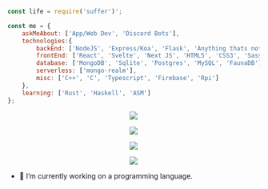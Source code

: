 ```javascript
const life = require('suffer')';

const me = {
    askMeAbout: ['App/Web Dev', 'Discord Bots'],
    technologies:{
        backEnd: ['NodeJS', 'Express/Koa', 'Flask', 'Anything thats not a sloth'],
        frontEnd: ['React', 'Svelte', 'Next JS', 'HTML5', 'CSS3', 'Sass', 'Tailwind'],
        database: ['MongoDB', 'Sqlite', 'Postgres', 'MySQL', 'FaunaDB'],
        serverless: ['mongo-realm'],
        misc: ['C++', 'C', 'Typescript', 'Firebase', 'Rpi']
    },
    learning: ['Rust', 'Haskell', 'ASM']
};
```

<p align="center">
  <img src="https://github-readme-stats.vercel.app/api?username=Green-Thanos&&show_icons=true&theme=tokyonight&line_height=27&v=5" /> 
</p>
<p align="center">
  <img src="https://github-readme-stats.vercel.app/api/wakatime?username=IdleMonster&theme=tokyonight" />
<p align="center">
  <img src="https://github-readme-stats.vercel.app/api/top-langs/?username=Green-Thanos&layout=compact&theme=tokyonight" />
</p>
<p align="center">
    <img src="https://github-readme-streak-stats.herokuapp.com/?user=Green-Thanos&theme=tokyonight" />
 </p>

- 🔭 I’m currently working on a programming language. 

<!--
**Green-Thanos/Green-Thanos** is a ✨ _special_ ✨ repository because its `README.md` (this file) appears on your GitHub profile.

Here are some ideas to get you started:

- 🔭 I’m currently working on ...
- 🌱 I’m currently learning ...
- 👯 I’m looking to collaborate on ...
- 🤔 I’m looking for help with ...
- 💬 Ask me about ...
- 📫 How to reach me: ...
- 😄 Pronouns: ...
- ⚡ Fun fact: ...
-->
